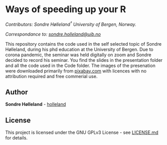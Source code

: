 Ways of speeding up your R
================

*Contributors: Sondre Hølleland<sup>†</sup> University of Bergen,
Norway.*

*Correspondance to: <sondre.holleland@uib.no>*

This repository contains the code used in the self selected topic of
Sondre Hølleland, during his phd education at the University of Bergen.
Due to corona pandemic, the seminar was held digitally on zoom and
Sondre decided to record his seminar. You find the slides in the
presentation folder and all the code used in the Code folder. The images
of the presenation were downloaded primarily from
[pixabay.com](htps://pixabay.com) with licences with no attribution
required and free commerial use.

## Author

**Sondre Hølleland** - [holleland](https://github.com/holleland)

## License

This project is licensed under the GNU GPLv3 License - see
[LICENSE.md](LICENSE.md) for details.
